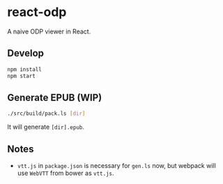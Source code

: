 # react-odp

A naive ODP viewer in React.

## Develop

```bash
npm install
npm start
```

## Generate EPUB (WIP)

```bash
./src/build/pack.ls [dir]
```

It will generate `[dir].epub`.

## Notes

* `vtt.js` in `package.json` is necessary for `gen.ls` now,
  but webpack will use `WebVTT` from bower as `vtt.js`.
